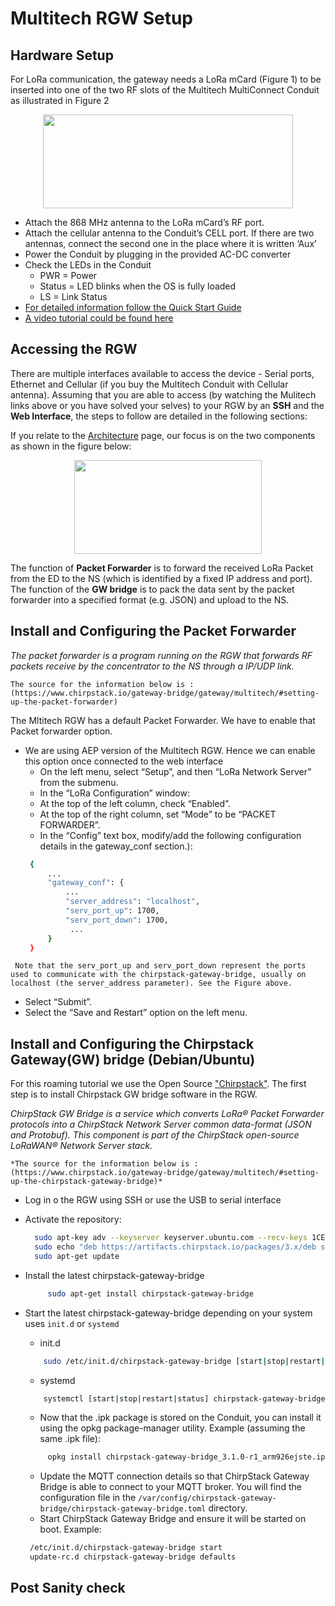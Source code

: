 # Multitech RGW Setup

## Hardware Setup

For LoRa communication, the gateway needs a LoRa mCard (Figure 1) to be inserted into one of the two RF slots of the Multitech MultiConnect Conduit as illustrated in Figure 2

<p align="center">
  <img width="400" height="150" src="https://github.com/sandoche2k/IoTRoam-Tutorial/blob/master/Images/Fig7.png?raw=true">
</p>

 *	Attach the 868 MHz antenna to the LoRa mCard’s RF port.
 *	Attach the cellular antenna to the Conduit’s CELL port. If there are two antennas, connect the second one in the place where it is written ‘Aux’
 *	Power the Conduit by plugging in the provided AC-DC converter
 *	Check the LEDs in the Conduit
    *	PWR = Power
    *	Status = LED blinks when the OS is fully loaded
    *	LS = Link Status
 * [For detailed information follow the Quick Start Guide] 
 * [A video tutorial could be found here] 
 
## Accessing the RGW
 
There are multiple interfaces available to access the device - Serial ports, Ethernet and Cellular (if you buy the Multitech Conduit with Cellular antenna). Assuming that you are able to access (by watching the Mulitech links above or you have  solved your selves) to your RGW by an **SSH** and the **Web Interface**, the steps to follow are detailed in the following sections:

If you relate to the [Architecture] page, our focus is on the two components as shown in the figure below: 

<p align="center">
  <img width="300" height="150" src="https://github.com/sandoche2k/IoTRoam-Tutorial/blob/master/Images/Fig8.png?raw=true">
</p>

The function of **Packet Forwarder** is to forward the received LoRa Packet from the ED to the NS (which is identified by a fixed IP address and port). The function of the **GW bridge** is to pack the data sent by the packet forwarder into a specified format (e.g. JSON) and upload to the NS.

## Install and Configuring the Packet Forwarder

*The packet forwarder is a program running on the RGW that forwards RF packets receive by the concentrator to the NS through a IP/UDP link.*

```The source for the information below is :(https://www.chirpstack.io/gateway-bridge/gateway/multitech/#setting-up-the-packet-forwarder)```

The Mltitech RGW has a default Packet Forwarder. We have to enable that Packet forwarder option. 

 * We are using AEP version of the Multitech RGW. Hence we can enable this option once connected to the web interface 
    *	 On the left menu, select “Setup”, and then “LoRa Network Server” from the submenu.
    *	In the “LoRa Configuration” window:
    *	At the top of the left column, check “Enabled”.
    *	At the top of the right column, set “Mode” to be “PACKET FORWARDER”.
    *	In the “Config” text box, modify/add the following configuration details in the gateway_conf section.):
   ```sh
    {
        ...
        "gateway_conf": {
            ...
            "server_address": "localhost",
            "serv_port_up": 1700,
            "serv_port_down": 1700,
             ... 
        }
    }
   ```    
``` Note that the serv_port_up and serv_port_down represent the ports used to communicate with the chirpstack-gateway-bridge, usually on localhost (the server_address parameter). See the Figure above.```
 * Select “Submit”.
 * Select the “Save and Restart” option on the left menu.

## Install and Configuring the  Chirpstack Gateway(GW) bridge (Debian/Ubuntu)
  
For this roaming tutorial we use the Open Source ["Chirpstack"]. The first step is to install Chirpstack GW bridge software in the RGW.
 
*ChirpStack GW Bridge is a service which converts LoRa® Packet Forwarder protocols into a ChirpStack Network Server common data-format (JSON and Protobuf). This component is part of the ChirpStack open-source LoRaWAN® Network Server stack.*

```*The source for the information below is : (https://www.chirpstack.io/gateway-bridge/gateway/multitech/#setting-up-the-chirpstack-gateway-bridge)*```

 * Log in o the RGW using SSH or use the USB to serial interface
 * Activate the repository:
     ```sh
       sudo apt-key adv --keyserver keyserver.ubuntu.com --recv-keys 1CE2AFD36DBCCA00 
       sudo echo "deb https://artifacts.chirpstack.io/packages/3.x/deb stable main" | sudo tee           /etc/apt/sources.list.d/chirpstack.list
       sudo apt-get update
     ```
* Install the latest chirpstack-gateway-bridge 
     ```sh
          sudo apt-get install chirpstack-gateway-bridge 
     ```
* Start the latest chirpstack-gateway-bridge depending on your system uses ```init.d``` or ```systemd```
    * init.d    
    ```sh
        sudo /etc/init.d/chirpstack-gateway-bridge [start|stop|restart|status]
    ```
    * systemd  
    ```sh
        systemctl [start|stop|restart|status] chirpstack-gateway-bridge
    ```
     
    * Now that the .ipk package is stored on the Conduit, you can install it using the opkg package-manager utility. Example (assuming the same .ipk file):
     ```sh
          opkg install chirpstack-gateway-bridge_3.1.0-r1_arm926ejste.ipk
     ```
    * Update the MQTT connection details so that ChirpStack Gateway Bridge is able to connect to your MQTT broker. You will find the configuration file in the ```/var/config/chirpstack-gateway-bridge/chirpstack-gateway-bridge.toml``` directory.
    * Start ChirpStack Gateway Bridge and ensure it will be started on boot. Example:
     ```sh
      /etc/init.d/chirpstack-gateway-bridge start
      update-rc.d chirpstack-gateway-bridge defaults
     ```

## Post Sanity check




[For detailed information follow the Quick Start Guide]: https://www.multitech.com/documents/publications/quick-start-guides/82101452L-Conduit-Quick-Start.pdf 
[A video tutorial could be found here]: https://www.multitech.net/developer/software/lora/getting-started-with-lora-conduit-aep/
["Chirpstack"]: https://www.chirpstack.io
[Architecture]: https://github.com/sandoche2k/IoTRoam-Tutorial/blob/master/Architecture.md
